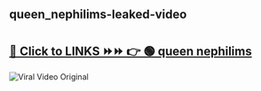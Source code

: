 
 ## queen_nephilims-leaked-video 

# <h2><a href="https://clipsfans.com/queen_nephilims&ref=git">🔗 Click to LINKS ⏩⏩ 👉 🟢 queen nephilims </a></h2>

<a href="https://clipsfans.com/queen_nephilims&ref=git" rel="nofollow" data-target="animated-image.originalLink"><img src="https://i.ibb.co.com/xMMVF88/686577567.gif" alt="Viral Video Original" style="max-width: 100%; display: inline-block;" data-target="animated-image.originalImage"></a>
